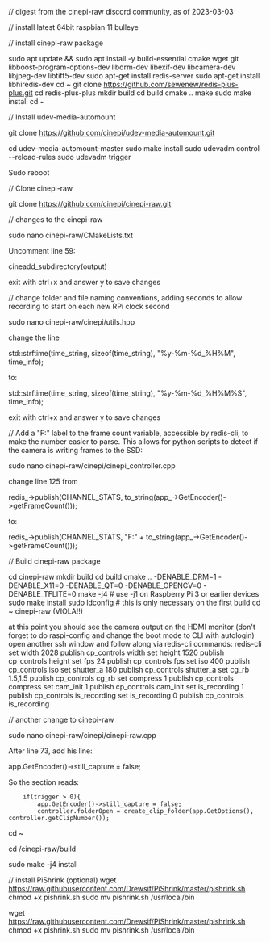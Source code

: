 // digest from the cinepi-raw discord community, as of 2023-03-03

// install latest 64bit raspbian 11 bulleye

// install cinepi-raw package

sudo apt update && sudo apt install -y build-essential cmake wget git libboost-program-options-dev libdrm-dev libexif-dev libcamera-dev libjpeg-dev libtiff5-dev
sudo apt-get install redis-server
sudo apt-get install libhiredis-dev
cd ~
git clone https://github.com/sewenew/redis-plus-plus.git
cd redis-plus-plus
mkdir build
cd build
cmake ..
make
sudo make install
cd ~


// Install udev-media-automount

git clone https://github.com/cinepi/udev-media-automount.git

cd udev-media-automount-master
sudo make install
sudo udevadm control --reload-rules
sudo udevadm trigger

Sudo reboot


// Clone cinepi-raw

git clone https://github.com/cinepi/cinepi-raw.git 


// changes to the cinepi-raw

sudo nano cinepi-raw/CMakeLists.txt

Uncomment line 59:

cineadd_subdirectory(output)

exit with ctrl+x and answer y to save changes
	
// change folder and file naming conventions, adding seconds to allow recording to start on each new RPi clock second

sudo nano cinepi-raw/cinepi/utils.hpp

change the line 

std::strftime(time_string, sizeof(time_string), "%y-%m-%d_%H%M", time_info);

to:

std::strftime(time_string, sizeof(time_string), "%y-%m-%d_%H%M%S", time_info);

exit with ctrl+x and answer y to save changes
	
// Add a "F:" label to the frame count variable, accessible by redis-cli, to make the number easier to parse. This allows for python scripts to detect if the camera is writing frames to the SSD:

sudo nano cinepi-raw/cinepi/cinepi_controller.cpp

change line 125 from

redis_->publish(CHANNEL_STATS, to_string(app_->GetEncoder()->getFrameCount()));

to:

redis_->publish(CHANNEL_STATS, "F:" + to_string(app_->GetEncoder()->getFrameCount()));


// Build cinepi-raw package

cd cinepi-raw 
mkdir build
cd build
cmake .. -DENABLE_DRM=1 -DENABLE_X11=0 -DENABLE_QT=0 -DENABLE_OPENCV=0 -DENABLE_TFLITE=0
make -j4  # use -j1 on Raspberry Pi 3 or earlier devices
sudo make install
sudo ldconfig # this is only necessary on the first build
cd ~
cinepi-raw (VIOLA!!)

at this point you should see the camera output on the HDMI monitor (don't forget to do raspi-config and change the boot mode to CLI with autologin)
open another ssh window and follow along via redis-cli commands:
    redis-cli
    set width 2028
    publish cp_controls width 
    set height 1520
    publish cp_controls height
    set fps 24
    publish cp_controls fps
    set iso 400
    publish cp_controls iso
    set shutter_a 180
    publish cp_controls shutter_a
    set cg_rb 1.5,1.5
    publish cp_controls cg_rb
    set compress 1
    publish cp_controls compress
    set cam_init 1
    publish cp_controls cam_init
    set is_recording 1
    publish cp_controls is_recording
    set is_recording 0
    publish cp_controls is_recording


// another change to cinepi-raw

sudo nano cinepi-raw/cinepi/cinepi-raw.cpp

After line 73, add his line:

app.GetEncoder()->still_capture = false;

So the section reads:

		if(trigger > 0){
			app.GetEncoder()->still_capture = false;
			controller.folderOpen = create_clip_folder(app.GetOptions(), controller.getClipNumber());

cd ~

cd /cinepi-raw/build

sudo make -j4 install

// install PiShrink (optional)
wget https://raw.githubusercontent.com/Drewsif/PiShrink/master/pishrink.sh
chmod +x pishrink.sh
sudo mv pishrink.sh /usr/local/bin

wget https://raw.githubusercontent.com/Drewsif/PiShrink/master/pishrink.sh
chmod +x pishrink.sh
sudo mv pishrink.sh /usr/local/bin
